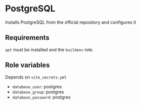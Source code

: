 # PostgreSQL

Installs PostgreSQL from the official repository and configures it

## Requirements

`apt` must be installed and the `buildenv` role.

## Role variables

Depends on `site_secrets.yml`

- `database_user`: postgres
- `database_group`: postgres
- `database_password`: postgres
